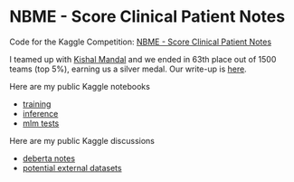 # NBME - Score Clinical Patient Notes

Code for the Kaggle Competition: [NBME - Score Clinical Patient Notes](https://www.kaggle.com/c/nbme-score-clinical-patient-notes)


I teamed up with [Kishal Mandal](https://www.kaggle.com/kishalmandal) and we ended in 63th place out of 1500 teams (top 5%), earning us a silver medal.  Our write-up is [here](https://www.kaggle.com/competitions/nbme-score-clinical-patient-notes/discussion/322803).

Here are my public Kaggle notebooks
- [training](https://www.kaggle.com/code/nbroad/qa-ner-hybrid-train-nbme)
- [inference](https://www.kaggle.com/code/nbroad/qa-ner-hybrid-infer-nbme)
- [mlm tests](https://www.kaggle.com/code/nbroad/deberta-mlm-tests-nbme)


Here are my public Kaggle discussions
- [deberta notes](https://www.kaggle.com/competitions/nbme-score-clinical-patient-notes/discussion/320670)
- [potential external datasets](https://www.kaggle.com/competitions/nbme-score-clinical-patient-notes/discussion/317929)
